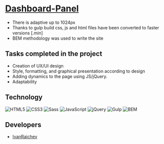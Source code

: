 # <a href="https://ivanraichev.github.io/Task-Dashboard/"> Dashboard-Panel </a>

- There is adaptive up to 1024px
- Thanks to gulp build css, js and html files have been converted to faster versions [.min]
- BEM methodology was used to write the site

## Tasks completed in the project

- Creation of UX/UI design
- Style, formatting, and graphical presentation according to design
- Adding dynamics to the page using JS/jQuery.
- Adaptability


## Technology
![HTML5](https://img.shields.io/badge/-HTML5-e34f26?logo=html5&logoColor=white)
![CSS3](https://img.shields.io/badge/-CSS3-1572b6?logo=css3&logoColor=white)
![Sass](https://img.shields.io/badge/Sass-cc6699?logo=sass&color=pink)
![JavaScript](https://img.shields.io/badge/-JavaScript-f7df1e?logo=javaScript&logoColor=black)
![jQuery](https://img.shields.io/badge/-jQuery-61daf8?logo=jQuery&logoColor=black)
![Gulp](https://img.shields.io/badge/-Gulp-99d6f8?logo=gulp&logoColor=black)
![BEM](https://img.shields.io/badge/-BEM-yellowgreen)

## Developers

- [IvanRaichev](https://github.com/IvanRaichev)
